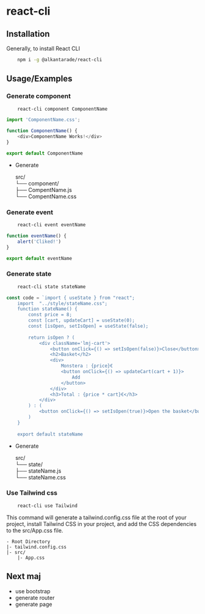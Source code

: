# react-cli


## Installation

Generally, to install React CLI

```bash
    npm i -g @alkantarade/react-cli
```

## Usage/Examples

### Generate component

```bash 
    react-cli component ComponentName
```

```javascript
import 'ComponentName.css';

function ComponentName() {
    <div>ComponentName Works!</div>
}

export default ComponentName
```
- Generate 

    src/                       
    └── component/             
        ├── CompentName.js     
        └── CompentName.css    

### Generate event 

```bash 
    react-cli event eventName
```

```javascript
function eventName() {
    alert('Cliked!')
}

export default eventName
```

### Generate state 

```bash 
    react-cli state stateName
```

```javascript
const code = `import { useState } from "react";
    import  "../style/stateName.css";
    function stateName() {
        const price = 8;
        const [cart, updateCart] = useState(0);
        const [isOpen, setIsOpen] = useState(false);
    
        return isOpen ? (
            <div className='lmj-cart'>
                <button onClick={() => setIsOpen(false)}>Close</button>
                <h2>Basket</h2>
                <div>
                    Monstera : {price}€
                    <button onClick={() => updateCart(cart + 1)}>
                        Add
                    </button>
                </div>
                <h3>Total : {price * cart}€</h3>
            </div>
        ) : (
            <button onClick={() => setIsOpen(true)}>Open the basket</button>
        )
    }
    
    export default stateName
```
- Generate 

    src/                       
    └── state/             
        ├── stateName.js     
        └── stateName.css    

### Use Tailwind css

```bash 
    react-cli use Tailwind
```

This command will generate a tailwind.config.css file at the root of your project, install Tailwind CSS in your project, and add the CSS dependencies to the src/App.css file.

    - Root Directory           
    |- tailwind.config.css     
    |- src/                    
        |- App.css             


## Next maj

- use bootstrap
- generate router
- generate page
